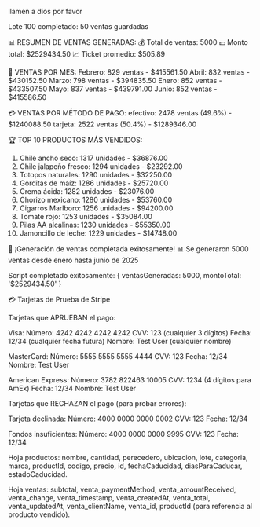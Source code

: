 llamen a dios por favor

Lote 100 completado: 50 ventas guardadas

📊 RESUMEN DE VENTAS GENERADAS:
💰 Total de ventas: 5000
💵 Monto total: $2529434.50
📈 Ticket promedio: $505.89

📅 VENTAS POR MES:
  Febrero: 829 ventas - $415561.50
  Abril: 832 ventas - $430152.50
  Marzo: 798 ventas - $394835.50
  Enero: 852 ventas - $433507.50
  Mayo: 837 ventas - $439791.00
  Junio: 852 ventas - $415586.50

💳 VENTAS POR MÉTODO DE PAGO:
  efectivo: 2478 ventas (49.6%) - $1240088.50
  tarjeta: 2522 ventas (50.4%) - $1289346.00

🏆 TOP 10 PRODUCTOS MÁS VENDIDOS:
  1. Chile ancho seco: 1317 unidades - $36876.00
  2. Chile jalapeño fresco: 1294 unidades - $23292.00
  3. Totopos naturales: 1290 unidades - $32250.00
  4. Gorditas de maíz: 1286 unidades - $25720.00
  5. Crema ácida: 1282 unidades - $23076.00
  6. Chorizo mexicano: 1280 unidades - $53760.00
  7. Cigarros Marlboro: 1256 unidades - $94200.00
  8. Tomate rojo: 1253 unidades - $35084.00
  9. Pilas AA alcalinas: 1230 unidades - $55350.00
  10. Jamoncillo de leche: 1229 unidades - $14748.00

🎉 ¡Generación de ventas completada exitosamente!
📊 Se generaron 5000 ventas desde enero hasta junio de 2025

Script completado exitosamente: { ventasGeneradas: 5000, montoTotal: '$2529434.50' }

💳 Tarjetas de Prueba de Stripe

Tarjetas que APRUEBAN el pago:

Visa:
Número: 4242 4242 4242 4242
CVV: 123 (cualquier 3 dígitos)
Fecha: 12/34 (cualquier fecha futura)
Nombre: Test User (cualquier nombre)

MasterCard:
Número: 5555 5555 5555 4444
CVV: 123
Fecha: 12/34
Nombre: Test User

American Express:
Número: 3782 822463 10005
CVV: 1234 (4 dígitos para AmEx)
Fecha: 12/34
Nombre: Test User


Tarjetas que RECHAZAN el pago (para probar errores):

Tarjeta declinada:
Número: 4000 0000 0000 0002
CVV: 123
Fecha: 12/34

Fondos insuficientes:
Número: 4000 0000 0000 9995
CVV: 123
Fecha: 12/34

Hoja productos: nombre, cantidad, perecedero, ubicacion, lote, categoria, marca, productId, codigo, precio, id, fechaCaducidad, diasParaCaducar, estadoCaducidad.

Hoja ventas: subtotal, venta_paymentMethod, venta_amountReceived, venta_change, venta_timestamp, venta_createdAt, venta_total, venta_updatedAt, venta_clientName, venta_id, productId (para referencia al producto vendido).